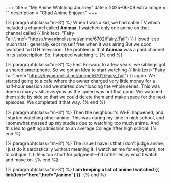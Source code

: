 +++
title = "My Anime Watching Journey"
date = 2025-06-09
extra.image = ""
description = "Chad Anime Enjoyer."
+++

{% paragraph(class="m-8") %}
When I was a kid, we had cable TV,which included a channel called **Animax**. I watched only one anime on that channel called {{ link(text="Fairy Tail.",href="https://myanimelist.net/anime/6702/Fairy_Tail") }} I loved it so much that I generally kept myself free when it was airing But we soon switched to DTH television. The problem is that **Animax** was a paid channel in its subscription. So, I stopped watching it.
{% end %}

{% paragraph(class="m-8") %}
Fast Forward to a few years, we siblings got a shared smartphone. So we got an Idea to start watching {{ link(text="Fairy Tail",href="https://myanimelist.net/anime/6702/Fairy_Tail") }} again. We started going to a cafe where the owner charged very little money for a half-hour session and we started downloading the whole series. This was done in many visits everyday as the speed was not that good. We watched them side by side so that we could delete them and make space for the next episodes. We completed it that way.
{% end %}

{% paragraph(class="m-8") %}
Then the neighbour's Wi-Fi happened, and I started watching other anime. This was during my time in high school, and I somewhat messed up my studies due to watching too much anime. And this led to getting admission to an average College after high school.
{% end %}

{% paragraph(class="m-8") %}
The issue I have is that I don't judge anime; I just do it sarcastically without meaning it. I watch anime for enjoyment, not to critique it. Life is too short for judgment—I'd rather enjoy what I watch and move on.
{% end %}

{% paragraph(class="m-8") %}
**I am keeping a list of anime I watched {{ link(text="here",href="/anime") }}.**
{% end %}

